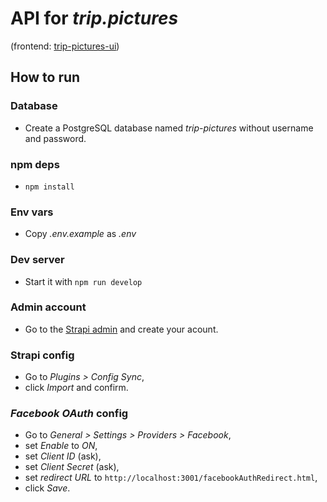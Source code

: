 # API for *trip.pictures*

(frontend: [trip-pictures-ui](https://github.com/martpet/trip-pictures-ui))

## How to run

### Database
- Create a PostgreSQL database named *trip-pictures* without username and password.

### npm deps
- `npm install`

### Env vars
- Copy *.env.example* as *.env*

### Dev server
- Start it with `npm run develop`

### Admin account
- Go to the [Strapi admin](http://localhost:1337/admin) and create your acount.

### Strapi config
- Go to *Plugins > Config Sync*,
- click *Import* and confirm.

### *Facebook OAuth* config
- Go to *General > Settings > Providers > Facebook*,
- set *Enable* to *ON*,
- set *Client ID* (ask),
- set *Client Secret* (ask),
- set *redirect URL* to `http://localhost:3001/facebookAuthRedirect.html`,
- click *Save*.
